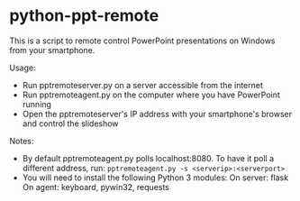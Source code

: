 # python-ppt-remote
This is a script to remote control PowerPoint presentations on Windows from your smartphone. 

Usage:
 * Run pptremoteserver.py on a server accessible from the internet
 * Run pptremoteagent.py on the computer where you have PowerPoint running
 * Open the pptremoteserver's IP address with your smartphone's browser and control the slideshow

Notes:
  * By default pptremoteagent.py polls localhost:8080. To have it poll a different address, run:
      `pptremoteagent.py -s <serverip>:<serverport>`
 * You will need to install the following Python 3 modules:
      On server: flask
      On agent: keyboard, pywin32, requests
